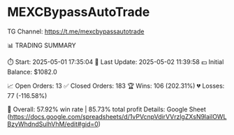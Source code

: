# MEXCBypassAutoTrade

TG Channel: https://t.me/mexcbypassautotrade

📊 TRADING SUMMARY

⏱️ Start: 2025-05-01 17:35:04
🔄 Last Update: 2025-05-02 11:39:58
💵 Initial Balance: $1082.0

📈 Open Orders: 13
✅ Closed Orders: 183
🏆 Wins: 106 (202.31%)
💔 Losses: 77 (-116.58%)

🧮 Overall: 57.92% win rate | 85.73% total profit
Details: Google Sheet (https://docs.google.com/spreadsheets/d/1vPVcnpVdirVVrzlgZXsN9lailOWLBzyWhdndSulhVhM/edit#gid=0)
